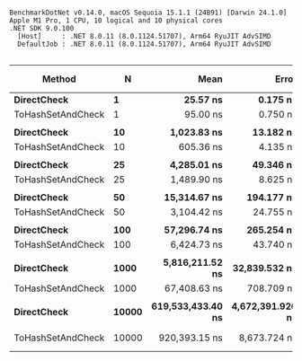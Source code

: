```

BenchmarkDotNet v0.14.0, macOS Sequoia 15.1.1 (24B91) [Darwin 24.1.0]
Apple M1 Pro, 1 CPU, 10 logical and 10 physical cores
.NET SDK 9.0.100
  [Host]     : .NET 8.0.11 (8.0.1124.51707), Arm64 RyuJIT AdvSIMD
  DefaultJob : .NET 8.0.11 (8.0.1124.51707), Arm64 RyuJIT AdvSIMD


```
| Method            | N     | Mean              | Error            | StdDev           | Ratio | RatioSD | Rank | Gen0     | Gen1     | Gen2     | Allocated | Alloc Ratio |
|------------------ |------ |------------------:|-----------------:|-----------------:|------:|--------:|-----:|---------:|---------:|---------:|----------:|------------:|
| **DirectCheck**       | **1**     |          **25.57 ns** |         **0.175 ns** |         **0.164 ns** |  **1.00** |    **0.01** |    **1** |   **0.0204** |        **-** |        **-** |     **128 B** |        **1.00** |
| ToHashSetAndCheck | 1     |          95.00 ns |         0.750 ns |         0.701 ns |  3.72 |    0.04 |    2 |   0.0395 |        - |        - |     248 B |        1.94 |
|                   |       |                   |                  |                  |       |         |      |          |          |          |           |             |
| **DirectCheck**       | **10**    |       **1,023.83 ns** |        **13.182 ns** |        **12.330 ns** |  **1.00** |    **0.02** |    **2** |   **0.2022** |        **-** |        **-** |    **1280 B** |        **1.00** |
| ToHashSetAndCheck | 10    |         605.36 ns |         4.135 ns |         3.666 ns |  0.59 |    0.01 |    1 |   0.1326 |        - |        - |     832 B |        0.65 |
|                   |       |                   |                  |                  |       |         |      |          |          |          |           |             |
| **DirectCheck**       | **25**    |       **4,285.01 ns** |        **49.346 ns** |        **43.744 ns** |  **1.00** |    **0.01** |    **2** |   **0.5035** |        **-** |        **-** |    **3200 B** |        **1.00** |
| ToHashSetAndCheck | 25    |       1,489.90 ns |         8.625 ns |         7.203 ns |  0.35 |    0.00 |    1 |   0.2575 |        - |        - |    1624 B |        0.51 |
|                   |       |                   |                  |                  |       |         |      |          |          |          |           |             |
| **DirectCheck**       | **50**    |      **15,314.67 ns** |       **194.177 ns** |       **181.633 ns** |  **1.00** |    **0.02** |    **2** |   **1.0071** |        **-** |        **-** |    **6400 B** |        **1.00** |
| ToHashSetAndCheck | 50    |       3,104.42 ns |        24.755 ns |        23.156 ns |  0.20 |    0.00 |    1 |   0.5493 |        - |        - |    3456 B |        0.54 |
|                   |       |                   |                  |                  |       |         |      |          |          |          |           |             |
| **DirectCheck**       | **100**   |      **57,296.74 ns** |       **265.254 ns** |       **248.119 ns** |  **1.00** |    **0.01** |    **2** |   **2.0142** |        **-** |        **-** |   **12800 B** |        **1.00** |
| ToHashSetAndCheck | 100   |       6,424.73 ns |        43.740 ns |        38.774 ns |  0.11 |    0.00 |    1 |   1.1826 |        - |        - |    7448 B |        0.58 |
|                   |       |                   |                  |                  |       |         |      |          |          |          |           |             |
| **DirectCheck**       | **1000**  |   **5,816,211.52 ns** |    **32,839.532 ns** |    **29,111.390 ns** |  **1.00** |    **0.01** |    **2** |  **15.6250** |        **-** |        **-** |  **128006 B** |        **1.00** |
| ToHashSetAndCheck | 1000  |      67,408.63 ns |       708.709 ns |       662.927 ns |  0.01 |    0.00 |    1 |  11.5967 |   0.6104 |        - |   73224 B |        0.57 |
|                   |       |                   |                  |                  |       |         |      |          |          |          |           |             |
| **DirectCheck**       | **10000** | **619,533,433.40 ns** | **4,672,391.920 ns** | **4,370,558.303 ns** | **1.000** |    **0.01** |    **2** |        **-** |        **-** |        **-** | **1280736 B** |        **1.00** |
| ToHashSetAndCheck | 10000 |     920,393.15 ns |     8,673.724 ns |     8,113.407 ns | 0.001 |    0.00 |    1 | 295.8984 | 295.8984 | 110.3516 |  673194 B |        0.53 |
